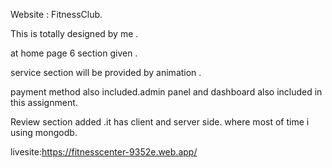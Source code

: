 Website : FitnessClub.

This is totally designed by me .

at home page 6 section given .

service section will be provided by animation .

payment method also included.admin panel and dashboard also included in this assignment.

Review section added .it has client and server side. where most of time i using mongodb.

livesite:https://fitnesscenter-9352e.web.app/